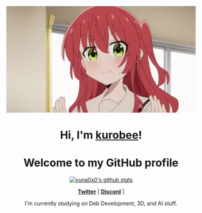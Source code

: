 <p align="center">
  <a href="https://www.edisonlee55.com"><img src="kita-ikuyo-rap.webp" alt="Banner"></a>
</p>

<h1 align="center">Hi, I'm <a href="https://github.com/09krb">kurobee</a>!</h1>
<h1 align="center">Welcome to my GitHub profile</h1>

<p align="center">
  <a href="https://github.com/09krb"><img src="https://github-readme-stats.vercel.app/api?username=09krb&hide_border=true&show_icons=true" alt="yuna0x0's github stats"></a>
</p>

<p align="center">
  <strong><a href="https://twitter.com/09krb">Twitter</a></strong> |
  <strong><a href="https://discord.gg/09krb">Discord</a></strong> |
</p>

<p align="center">I'm currently studying on Deb Development, 3D, and AI stuff.</p>

<!--
**yuna0x0/yuna0x0** is a ✨ _special_ ✨ repository because its `README.md` (this file) appears on your GitHub profile.

Here are some ideas to get you started:

- 🔭 I’m currently working on ...
- 🌱 I’m currently learning ...
- 👯 I’m looking to collaborate on ...
- 🤔 I’m looking for help with ...
- 💬 Ask me about ...
- 📫 How to reach me: ...
- 😄 Pronouns: ...
- ⚡ Fun fact: ...
-->
